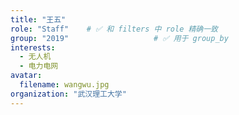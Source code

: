 ```yaml
---
title: "王五"
role: "Staff"    # ✅ 和 filters 中 role 精确一致
group: "2019"                   # ✅ 用于 group_by
interests:
  - 无人机
  - 电力电网
avatar:
  filename: wangwu.jpg      
organization: "武汉理工大学"
---
```

